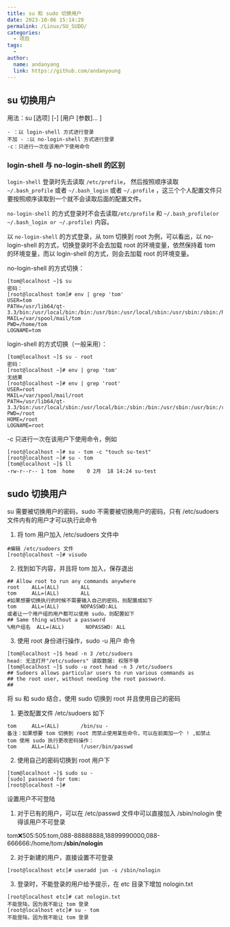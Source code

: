 ```yaml
---
title: su 和 sudo 切换用户
date: 2023-10-06 15:14:29
permalink: /Linux/SU_SUDO/
categories:
  - 项目
tags:
  -
author:
  name: andanyang
  link: https://github.com/andanyoung
---
```


## **su 切换用户**

用法：su [选项] [-] [用户 [参数]... ]

```
- ：以 login-shell 方式进行登录
不加 - :以 no-login-shell 方式进行登录
-c：只进行一次在该用户下使用命令

```

### **login-shell 与 no-login-shell 的区别**

`login-shell` 登录时先去读取 `/etc/profile`， 然后按照顺序读取 `~/.bash_profile` 或者 `~/.bash_login` 或者 `~/.profile` ，这三个个人配置文件只要按照顺序读取到一个就不会读取后面的配置文件。

`no-login-shell` 的方式登录时不会去读取`/etc/profile` 和 `~/.bash_profile(or ~/.bash_login or ~/.profile)` 内容。

以 `no-login-shell` 的方式登录，从 tom 切换到 root 为例，可以看出，以 no-login-shell 的方式，切换登录时不会去加载 root 的环境变量，依然保持着 tom 的环境变量，而以 login-shell 的方式，则会去加载 root 的环境变量。

no-login-shell 的方式切换：

```
[tom@localhost ~]$ su
密码：
[root@localhost tom]# env | grep 'tom'
USER=tom
PATH=/usr/lib64/qt-3.3/bin:/usr/local/bin:/bin:/usr/bin:/usr/local/sbin:/usr/sbin:/sbin:/home/tom/bin
MAIL=/var/spool/mail/tom
PWD=/home/tom
LOGNAME=tom
```

login-shell 的方式切换（一般采用）：

```
[tom@localhost ~]$ su - root
密码：
[root@localhost ~]# env | grep 'tom'
无结果
[root@localhost ~]# env | grep 'root'
USER=root
MAIL=/var/spool/mail/root
PATH=/usr/lib64/qt-3.3/bin:/usr/local/sbin:/usr/local/bin:/sbin:/bin:/usr/sbin:/usr/bin:/root/bin:/linux.i386
PWD=/root
HOME=/root
LOGNAME=root
```

-c 只进行一次在该用户下使用命令，例如

```
[root@localhost ~]# su - tom -c "touch su-test"
[root@localhost ~]# su - tom
[tom@localhost ~]$ ll
-rw-r--r-- 1 tom  home    0 2月  18 14:24 su-test
```

## **sudo 切换用户**

su 需要被切换用户的密码，sudo 不需要被切换用户的密码，只有 /etc/sudoers 文件内有的用户才可以执行此命令

1. 将 tom 用户加入 /etc/sudoers 文件中

```
#编辑 /etc/sudoers 文件
[root@localhost ~]# visudo
```

2. 找到如下内容，并且将 tom 加入，保存退出

```
## Allow root to run any commands anywhere
root    ALL=(ALL)       ALL
tom     ALL=(ALL)       ALL
#如果想要切换执行的时候不需要输入自己的密码，则配置成如下
tom     ALL=(ALL)       NOPASSWD:ALL
或者让一个用户组的用户都可以使用 sudo，则配置如下
## Same thing without a password
%用户组名  ALL=(ALL)       NOPASSWD: ALL
```

3. 使用 root 身份进行操作，sudo -u 用户 命令

```
[tom@localhost ~]$ head -n 3 /etc/sudoers
head: 无法打开"/etc/sudoers" 读取数据: 权限不够
[tom@localhost ~]$ sudo -u root head -n 3 /etc/sudoers
## Sudoers allows particular users to run various commands as
## the root user, without needing the root password.
##
```

将 su 和 sudo 结合，使用 sudo 切换到 root 并且使用自己的密码

1. 更改配置文件 /etc/sudoers 如下

```
tom     ALL=(ALL)       /bin/su -
备注：如果想要 tom 切换到 root 而禁止使用某些命令，可以在前面加一个 ! ,如禁止 tom 使用 sudo 执行更改密码操作：
tom     ALL=(ALL)       !/user/bin/passwd

```

2. 使用自己的密码切换到 root 用户下

```
[tom@localhost ~]$ sudo su -
[sudo] password for tom:
[root@localhost ~]#

```

设置用户不可登陆

1. 对于已有的用户，可以在 /etc/passwd 文件中可以直接加入 /sbin/nologin 使得该用户不可登录

tom:x:505:505:tom,088-88888888,18899990000,088-666666:/home/tom:**/sbin/nologin**

2. 对于新建的用户，直接设置不可登录

```
[root@localhost etc]# useradd jun -s /sbin/nologin
```

3. 登录时，不能登录的用户给予提示，在 etc 目录下增加 nologin.txt

```
[root@localhost etc]# cat nologin.txt
不能登陆，因为我不能让 tom 登录
[root@localhost etc]# su - tom
不能登陆，因为我不能让 tom 登录
```
